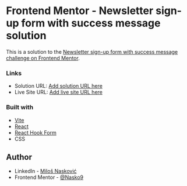 # Frontend Mentor - Newsletter sign-up form with success message solution

This is a solution to the [Newsletter sign-up form with success message challenge on Frontend Mentor](https://www.frontendmentor.io/challenges/newsletter-signup-form-with-success-message-3FC1AZbNrv).

### Links

- Solution URL: [Add solution URL here]()
- Live Site URL: [Add live site URL here](https://nasko-newsletter-form.netlifyapp/)

### Built with

- [Vite](https://vitejs.dev/)
- [React](https://react.dev/)
- [React Hook Form](https://react-hook-form.com/)
- CSS

## Author

- LinkedIn - [Miloš Nasković](www.linkedin.com/in/milos-naskovic)
- Frontend Mentor - [@Nasko9](https://www.frontendmentor.io/profile/Nasko9)
